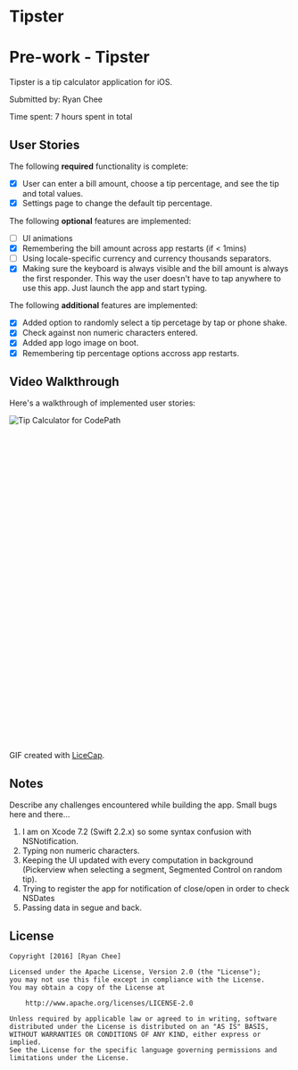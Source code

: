 # Tipster

# Pre-work - Tipster

Tipster is a tip calculator application for iOS.

Submitted by: Ryan Chee

Time spent: 7 hours spent in total

## User Stories

The following **required** functionality is complete:

* [X] User can enter a bill amount, choose a tip percentage, and see the tip and total values.
* [X] Settings page to change the default tip percentage.

The following **optional** features are implemented:
* [ ] UI animations
* [X] Remembering the bill amount across app restarts (if < 1mins)
* [ ] Using locale-specific currency and currency thousands separators.
* [X] Making sure the keyboard is always visible and the bill amount is always the first responder. This way the user doesn't have to tap anywhere to use this app. Just launch the app and start typing.

The following **additional** features are implemented:

- [X] Added option to randomly select a tip percetage by tap or phone shake.
- [X] Check against non numeric characters entered.
- [X] Added app logo image on boot.
- [X] Remembering tip percentage options accross app restarts.

## Video Walkthrough

Here's a walkthrough of implemented user stories:

<img alt="Tip Calculator for CodePath" src="//i.imgur.com/YqazRs0.gif" style="max-width: 100%; min-height: 586px;" original-title="">

GIF created with [LiceCap](http://www.cockos.com/licecap/).

## Notes

Describe any challenges encountered while building the app.
Small bugs here and there...
1. I am on Xcode 7.2 (Swift 2.2.x) so some syntax confusion with NSNotification.
2. Typing non numeric characters.
3. Keeping the UI updated with every computation in background
        (Pickerview when selecting a segment, Segmented Control on random tip).
4. Trying to register the app for notification of close/open in order to check NSDates
5. Passing data in segue and back.

## License

    Copyright [2016] [Ryan Chee]

    Licensed under the Apache License, Version 2.0 (the "License");
    you may not use this file except in compliance with the License.
    You may obtain a copy of the License at

        http://www.apache.org/licenses/LICENSE-2.0

    Unless required by applicable law or agreed to in writing, software
    distributed under the License is distributed on an "AS IS" BASIS,
    WITHOUT WARRANTIES OR CONDITIONS OF ANY KIND, either express or implied.
    See the License for the specific language governing permissions and
    limitations under the License.
